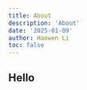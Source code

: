 ```yaml
---
title: About
description: 'About'
date: '2025-01-09'
author: Haowen Li
toc: false
---
```

<h2>Hello</h2>
